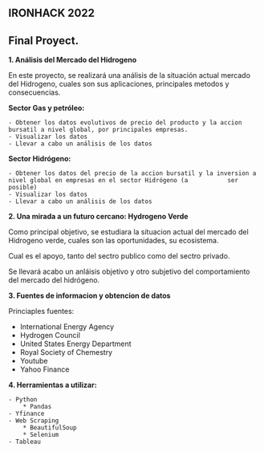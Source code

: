 ##                                                             IRONHACK 2022
## Final Proyect.



**1. Análisis del Mercado del Hidrogeno**


En este proyecto, se realizará una análisis de la situación actual mercado del Hidrogeno, cuales son sus aplicaciones, principales metodos y consecuencias. 

**Sector Gas y petróleo:**

    - Obtener los datos evolutivos de precio del producto y la accion bursatil a nivel global, por principales empresas. 
    - Visualizar los datos 
    - Llevar a cabo un análisis de los datos


**Sector Hidrógeno:**

    - Obtener los datos del precio de la accion bursatil y la inversion a nivel global en empresas en el sector Hidrógeno (a           ser posible) 
    - Visualizar los datos
    - Llevar a cabo un análisis de los datos


**2. Una mirada a un futuro cercano: Hydrogeno Verde**


Como principal objetivo, se estudiara la situacion actual del mercado del Hidrogeno verde, cuales son las oportunidades, su ecosistema.

Cual es el apoyo, tanto del sectro publico como del sectro privado. 

Se llevará acabo un anláisis objetivo y otro subjetivo del comportamiento del mercado del hidrógeno.


**3. Fuentes de informacion y obtencion de datos**

Princiaples fuentes: 

- International Energy Agency 
- Hydrogen Council
- United States Energy Department
- Royal Society of Chemestry
- Youtube
- Yahoo Finance

**4. Herramientas a utilizar:**

    - Python
        * Pandas
    - Yfinance
    - Web Scraping
        * BeautifulSoup
        * Selenium
    - Tableau
